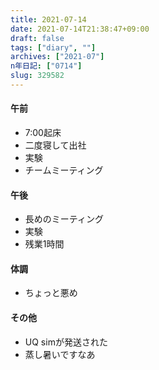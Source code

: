 ```yaml
---
title: 2021-07-14
date: 2021-07-14T21:38:47+09:00
draft: false
tags: ["diary", ""]
archives: ["2021-07"]
n年日記: ["0714"]
slug: 329582
---
```

#### 午前
- 7:00起床
- 二度寝して出社
- 実験
- チームミーティング
#### 午後
- 長めのミーティング
- 実験
- 残業1時間
#### 体調
- ちょっと悪め
#### その他
- UQ simが発送された
- 蒸し暑いですなあ